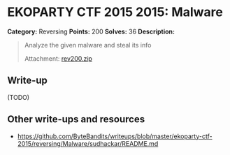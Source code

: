 # EKOPARTY CTF 2015 2015: Malware

**Category:** Reversing
**Points:** 200
**Solves:** 36
**Description:**

> Analyze the given malware and steal its info
> 
> Attachment: [rev200.zip](./rev200.zip)


## Write-up

(TODO)

## Other write-ups and resources

* <https://github.com/ByteBandits/writeups/blob/master/ekoparty-ctf-2015/reversing/Malware/sudhackar/README.md>
